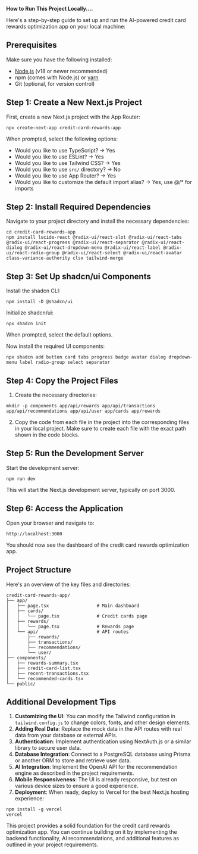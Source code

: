 **How to Run This Project Locally....**

Here's a step-by-step guide to set up and run the AI-powered credit card rewards optimization app on your local machine:

## Prerequisites

Make sure you have the following installed:

- [Node.js](https://nodejs.org/) (v18 or newer recommended)
- npm (comes with Node.js) or [yarn](https://yarnpkg.com/)
- Git (optional, for version control)


## Step 1: Create a New Next.js Project

First, create a new Next.js project with the App Router:

```shellscript
npx create-next-app credit-card-rewards-app
```

When prompted, select the following options:

- Would you like to use TypeScript? → Yes
- Would you like to use ESLint? → Yes
- Would you like to use Tailwind CSS? → Yes
- Would you like to use `src/` directory? → No
- Would you like to use App Router? → Yes
- Would you like to customize the default import alias? → Yes, use @/* for imports


## Step 2: Install Required Dependencies

Navigate to your project directory and install the necessary dependencies:

```shellscript
cd credit-card-rewards-app
npm install lucide-react @radix-ui/react-slot @radix-ui/react-tabs @radix-ui/react-progress @radix-ui/react-separator @radix-ui/react-dialog @radix-ui/react-dropdown-menu @radix-ui/react-label @radix-ui/react-radio-group @radix-ui/react-select @radix-ui/react-avatar class-variance-authority clsx tailwind-merge
```

## Step 3: Set Up shadcn/ui Components

Install the shadcn CLI:

```shellscript
npm install -D @shadcn/ui
```

Initialize shadcn/ui:

```shellscript
npx shadcn init
```

When prompted, select the default options.

Now install the required UI components:

```shellscript
npx shadcn add button card tabs progress badge avatar dialog dropdown-menu label radio-group select separator
```

## Step 4: Copy the Project Files

1. Create the necessary directories:


```shellscript
mkdir -p components app/api/rewards app/api/transactions app/api/recommendations app/api/user app/cards app/rewards
```

2. Copy the code from each file in the project into the corresponding files in your local project. Make sure to create each file with the exact path shown in the code blocks.


## Step 5: Run the Development Server

Start the development server:

```shellscript
npm run dev
```

This will start the Next.js development server, typically on port 3000.

## Step 6: Access the Application

Open your browser and navigate to:

```plaintext
http://localhost:3000
```

You should now see the dashboard of the credit card rewards optimization app.

## Project Structure

Here's an overview of the key files and directories:

```plaintext
credit-card-rewards-app/
├── app/
│   ├── page.tsx                  # Main dashboard
│   ├── cards/
│   │   └── page.tsx              # Credit cards page
│   ├── rewards/
│   │   └── page.tsx              # Rewards page
│   └── api/                      # API routes
│       ├── rewards/
│       ├── transactions/
│       ├── recommendations/
│       └── user/
├── components/
│   ├── rewards-summary.tsx
│   ├── credit-card-list.tsx
│   ├── recent-transactions.tsx
│   └── recommended-cards.tsx
└── public/
```

## Additional Development Tips

1. **Customizing the UI**: You can modify the Tailwind configuration in `tailwind.config.js` to change colors, fonts, and other design elements.
2. **Adding Real Data**: Replace the mock data in the API routes with real data from your database or external APIs.
3. **Authentication**: Implement authentication using NextAuth.js or a similar library to secure user data.
4. **Database Integration**: Connect to a PostgreSQL database using Prisma or another ORM to store and retrieve user data.
5. **AI Integration**: Implement the OpenAI API for the recommendation engine as described in the project requirements.
6. **Mobile Responsiveness**: The UI is already responsive, but test on various device sizes to ensure a good experience.
7. **Deployment**: When ready, deploy to Vercel for the best Next.js hosting experience:

```shellscript
npm install -g vercel
vercel
```

This project provides a solid foundation for the credit card rewards optimization app. You can continue building on it by implementing the backend functionality, AI recommendations, and additional features as outlined in your project requirements.
